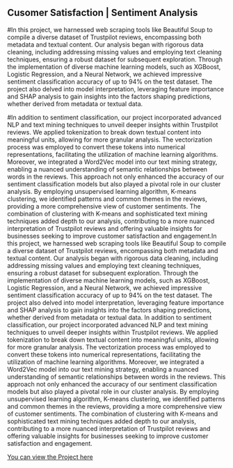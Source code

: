 ## Cusomer Satisfaction | Sentiment Analysis
#In this project, we harnessed web scraping tools like Beautiful Soup to compile a diverse dataset of Trustpilot reviews, encompassing both metadata and textual content. Our analysis began with rigorous data cleaning, including addressing missing values and employing text cleaning techniques, ensuring a robust dataset for subsequent exploration. Through the implementation of diverse machine learning models, such as XGBoost, Logistic Regression, and a Neural Network, we achieved impressive sentiment classification accuracy of up to 94% on the test dataset. The project also delved into model interpretation, leveraging feature importance and SHAP analysis to gain insights into the factors shaping predictions, whether derived from metadata or textual data.

#In addition to sentiment classification, our project incorporated advanced NLP and text mining techniques to unveil deeper insights within Trustpilot reviews. We applied tokenization to break down textual content into meaningful units, allowing for more granular analysis. The vectorization process was employed to convert these tokens into numerical representations, facilitating the utilization of machine learning algorithms. Moreover, we integrated a Word2Vec model into our text mining strategy, enabling a nuanced understanding of semantic relationships between words in the reviews. This approach not only enhanced the accuracy of our sentiment classification models but also played a pivotal role in our cluster analysis. By employing unsupervised learning algorithm, K-means clustering, we identified patterns and common themes in the reviews, providing a more comprehensive view of customer sentiments. The combination of clustering with K-means and sophisticated text mining techniques added depth to our analysis, contributing to a more nuanced interpretation of Trustpilot reviews and offering valuable insights for businesses seeking to improve customer satisfaction and engagement.In this project, we harnessed web scraping tools like Beautiful Soup to compile a diverse dataset of Trustpilot reviews, encompassing both metadata and textual content. Our analysis began with rigorous data cleaning, including addressing missing values and employing text cleaning techniques, ensuring a robust dataset for subsequent exploration. Through the implementation of diverse machine learning models, such as XGBoost, Logistic Regression, and a Neural Network, we achieved impressive sentiment classification accuracy of up to 94% on the test dataset. The project also delved into model interpretation, leveraging feature importance and SHAP analysis to gain insights into the factors shaping predictions, whether derived from metadata or textual data. In addition to sentiment classification, our project incorporated advanced NLP and text mining techniques to unveil deeper insights within Trustpilot reviews. We applied tokenization to break down textual content into meaningful units, allowing for more granular analysis. The vectorization process was employed to convert these tokens into numerical representations, facilitating the utilization of machine learning algorithms. Moreover, we integrated a Word2Vec model into our text mining strategy, enabling a nuanced understanding of semantic relationships between words in the reviews. This approach not only enhanced the accuracy of our sentiment classification models but also played a pivotal role in our cluster analysis. By employing unsupervised learning algorithm, K-means clustering, we identified patterns and common themes in the reviews, providing a more comprehensive view of customer sentiments. The combination of clustering with K-means and sophisticated text mining techniques added depth to our analysis, contributing to a more nuanced interpretation of Trustpilot reviews and offering valuable insights for businesses seeking to improve customer satisfaction and engagement.

[You can view the Project here](https://customer-satisfaction.streamlit.app/)
